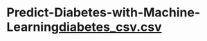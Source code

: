 # Predict-Diabetes-with-Machine-Learning[diabetes_csv.csv](https://github.com/Erijames/Predict-Diabetes-with-Machine-Learning/files/7927829/diabetes_csv.csv)
